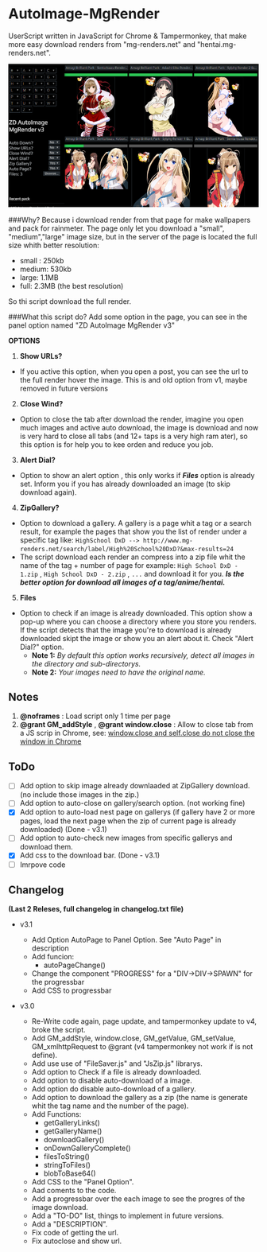 # AutoImage-MgRender
UserScript written in JavaScript for Chrome & Tampermonkey, that make more easy download renders from "mg-renders.net" and "hentai.mg-renders.net".

![MENU](https://raw.githubusercontent.com/ZeroDrako/AutoImage-MgRender/master/0.PNG)

###Why?
Because i download render from that page for make wallpapers and pack for rainmeter.
The page only let you download a "small", "medium","large" image size, but in the server of the page is located the full size whith better resolution:
- small :     250kb
- medium:     530kb
- large:      1.1MB
- full:       2.3MB (the best resolution)
 
So thi script download the full render.

###What this script do?
Add some option in the page, you can see in the panel option named "ZD AutoImage MgRender v3"

**OPTIONS**

1. **Show URLs?**
  - If you active this option, when you open a post, you can see the url to the full render hover the image. This is and old option from v1, maybe removed in future versions

2. **Close Wind?**
  - Option to close the tab after download the render, imagine you open much images and active auto download, the image is download and now is very hard to close all tabs (and 12+ taps is a very high ram ater), so this option is for help you to kee orden and reduce you job.

3. **Alert Dial?**
  - Option to show an alert option , this only works if *__Files__* option is already set. Inform you if you has already downloaded an image (to skip download again).

4. **ZipGallery?**
  - Option to download a gallery. A gallery is a page whit a tag or a search result, for example the pages that show you the list of render under a specific tag like: 
  ```HighSchool DxD --> http://www.mg-renders.net/search/label/High%20School%20DxD?&max-results=24```
  - The script download each render an compress into a zip file whit the name of the tag + number of page for example:
  ```High School DxD - 1.zip``` , ```High School DxD - 2.zip``` , ```...```
  and download it for you. *__Is the better option for download all images of a tag/anime/hentai.__*

5. **Files**
  - Option to check if an image is already downloaded. This option show a pop-up where you can choose a directory where you store you renders. If the script detects that the image you're to download is already downloaded skipt the image or show you an alert about it. Check "Alert Dial?" option.
    - **Note 1:** *By default this option works recursively, detect all images in the directory and sub-directorys.*
    - **Note 2:** *Your images need to have the original name.*

## Notes
1. **@noframes** : Load script only 1 time per page
2. **@grant GM_addStyle** , **@grant window.close** : Allow to close tab from a JS scrip in Chrome, see: [window.close and self.close do not close the window in Chrome](http://stackoverflow.com/questions/19761241/window-close-and-self-close-do-not-close-the-window-in-chrome)

## ToDo
- [ ] Add option to skip image already downlaaded at ZipGallery download. (no include those images in the zip.)
- [ ] Add option to auto-close on gallery/search option. (not working fine)
- [x] Add option to auto-load nest page on gallerys (if gallery have 2 or more pages, load the next page when the zip of current page is already downloaded) (Done - v3.1)
- [ ] Add option to auto-check new images from specific gallerys and download them.
- [x] Add css to the download bar. (Done - v3.1)
- [ ] Imrpove code

## Changelog
**(Last 2 Releses, full changelog in **changelog.txt** file)**
- v3.1
  - Add Option AutoPage to Panel Option. See "Auto Page" in description
  - Add funcion:
      - autoPageChange()
  - Change the component "PROGRESS" for a "DIV->DIV->SPAWN" for the progressbar
  - Add CSS to progressbar

- v3.0
  - Re-Write code again, page update, and tampermonkey update to v4, broke the script.
  - Add GM_addStyle, window.close, GM_getValue, GM_setValue, GM_xmlhttpRequest to @grant (v4 tampermonkey not work if is not define).
  - Add use use of "FileSaver.js" and "JsZip.js" librarys.
  - Add option to Check if a file is already downloaded.
  - Add option to disable auto-download of a image.
  - Add option do disable auto-download of a gallery. 
  - Add option to download the gallery as a zip (the name is generate whit the tag name and the number of the page).
  - Add Functions:
    - getGalleryLinks()
    - getGalleryName()
    - downloadGallery()
    - onDownGalleryComplete()
    - filesToString()
    - stringToFiles()
    - blobToBase64()
  - Add CSS to the "Panel Option".
  - Aad coments to the code.
  - Add a progressbar over the each image to see the progres of the image download.
  - Add a "TO-DO" list, things to implement in future versions.
  - Add a "DESCRIPTION".
  - Fix code of getting the url.
  - Fix autoclose and show url.
